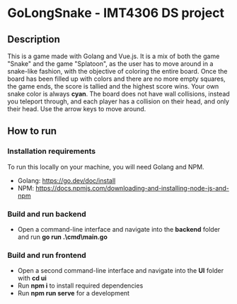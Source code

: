 # GoLongSnake - IMT4306 DS project

## Description
This is a game made with Golang and Vue.js. It is a mix of both the game "Snake" and the game "Splatoon", as the user has to move around in a snake-like fashion, with the objective of coloring the entire board. Once the board has been filled up with colors and there are no more empty squares, the game ends, the score is tallied and the highest score wins. Your own snake color is always **cyan**. The board does not have wall collisions, instead you teleport through, and each player has a collision on their head, and only their head. Use the arrow keys to move around. 

## How to run
### Installation requirements
To run this locally on your machine, you will need Golang and NPM. 
- Golang: https://go.dev/doc/install
- NPM: https://docs.npmjs.com/downloading-and-installing-node-js-and-npm

### Build and run backend
- Open a command-line interface and navigate into the **backend** folder and run **go run .\cmd\main.go**

### Build and run frontend
- Open a second command-line interface and navigate into the **UI** folder with **cd ui**
- Run **npm i** to install required dependencies
- Run **npm run serve** for a development
